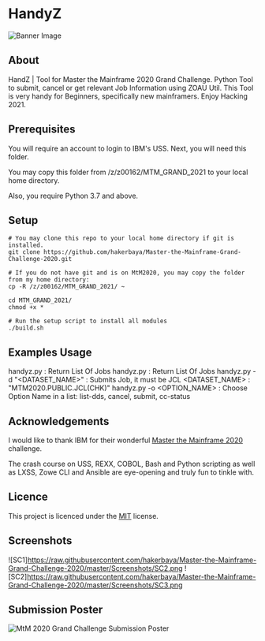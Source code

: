 # HandyZ
![Banner Image](https://raw.githubusercontent.com/hakerbaya/Master-the-Mainframe-Grand-Challenge-2020/master/Screenshots/SC1.png)

## About
HandZ | Tool for Master the Mainframe 2020 Grand Challenge.
  Python Tool to submit, cancel or get relevant Job Information using ZOAU Util.
  This Tool is very handy for Beginners, specifically new mainframers.
  Enjoy Hacking 2021.

## Prerequisites
You will require an account to login to IBM's USS. Next, you will need this folder.

You may copy this folder from /z/z00162/MTM_GRAND_2021 to your local home directory.

Also, you require Python 3.7 and above.

## Setup
```
# You may clone this repo to your local home directory if git is installed.
git clone https://github.com/hakerbaya/Master-the-Mainframe-Grand-Challenge-2020.git

# If you do not have git and is on MtM2020, you may copy the folder from my home directory:
cp -R /z/z00162/MTM_GRAND_2021/ ~

cd MTM_GRAND_2021/
chmod +x *

# Run the setup script to install all modules
./build.sh
```


## Examples Usage
  handyz.py : Return List Of Jobs
  handyz.py <USERID> : Return List Of Jobs
  handyz.py <USERID> -d "<DATASET_NAME>" : Submits Job, it must be JCL  <DATASET_NAME> : "MTM2020.PUBLIC.JCL(CHK)"
  handyz.py <USERID> <JOBID> -o <OPTION_NAME> : Choose Option Name in a list:
                                                 list-dds, cancel, submit, cc-status

## Acknowledgements
I would like to thank IBM for their wonderful [Master the Mainframe 2020](https://www.ibm.com/it-infrastructure/z/education/master-the-mainframe) challenge.

The crash course on USS, REXX, COBOL, Bash and Python scripting as well as LXSS, Zowe CLI and Ansible are eye-opening and truly fun to tinkle with.


## Licence
This project is licenced under the [MIT](LICENSE) license.

## Screenshots
![SC1]https://raw.githubusercontent.com/hakerbaya/Master-the-Mainframe-Grand-Challenge-2020/master/Screenshots/SC2.png
![SC2]https://raw.githubusercontent.com/hakerbaya/Master-the-Mainframe-Grand-Challenge-2020/master/Screenshots/SC3.png

## Submission Poster
![MtM 2020 Grand Challenge Submission Poster](img/Dashy-ZOAU.png)

